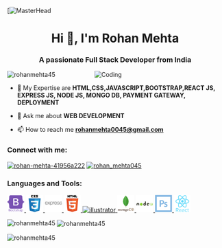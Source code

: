 [![MasterHead](https://www.arkasoftwares.com/blog/wp-content/uploads/2021/01/header_banner-2.jpg)
<h1 align="center">Hi 👋, I'm Rohan Mehta</h1>
<h3 align="center">A passionate Full Stack Developer from India</h3>
<img align="right" alt="Coding" width="300" src="https://cdn2.vectorstock.com/i/thumb-large/53/36/web-developer-avatar-vector-25535336.jpg">

<p align="left"> <img src="https://komarev.com/ghpvc/?username=rohanmehta45&label=Profile%20views&color=0e75b6&style=flat" alt="rohanmehta45" /> </p>

- 🌱 My Expertise are **HTML,CSS,JAVASCRIPT,BOOTSTRAP,REACT JS, EXPRESS JS, NODE JS, MONGO DB, PAYMENT GATEWAY, DEPLOYMENT**

- 💬 Ask me about **WEB DEVELOPMENT**

- 📫 How to reach me **rohanmehta0045@gmail.com**

<h3 align="left">Connect with me:</h3>
<p align="left">
<a href="https://www.linkedin.com/in/rohan-mehta-b924b924b/" target="blank"><img align="center" src="https://raw.githubusercontent.com/rahuldkjain/github-profile-readme-generator/master/src/images/icons/Social/linked-in-alt.svg" alt="rohan-mehta-41956a222" height="30" width="40" /></a>
<a href="https://instagram.com/rohan_mehta045" target="blank"><img align="center" src="https://raw.githubusercontent.com/rahuldkjain/github-profile-readme-generator/master/src/images/icons/Social/instagram.svg" alt="rohan_mehta045" height="30" width="40" /></a>
</p>

<h3 align="left">Languages and Tools:</h3>
<p align="left"> <a href="https://getbootstrap.com" target="_blank" rel="noreferrer"> <img src="https://raw.githubusercontent.com/devicons/devicon/master/icons/bootstrap/bootstrap-plain-wordmark.svg" alt="bootstrap" width="40" height="40"/> </a> <a href="https://www.w3schools.com/css/" target="_blank" rel="noreferrer"> <img src="https://raw.githubusercontent.com/devicons/devicon/master/icons/css3/css3-original-wordmark.svg" alt="css3" width="40" height="40"/> </a> <a href="https://expressjs.com" target="_blank" rel="noreferrer"> <img src="https://raw.githubusercontent.com/devicons/devicon/master/icons/express/express-original-wordmark.svg" alt="express" width="40" height="40"/> </a> <a href="https://www.w3.org/html/" target="_blank" rel="noreferrer"> <img src="https://raw.githubusercontent.com/devicons/devicon/master/icons/html5/html5-original-wordmark.svg" alt="html5" width="40" height="40"/> </a> <a href="https://www.adobe.com/in/products/illustrator.html" target="_blank" rel="noreferrer"> <img src="https://www.vectorlogo.zone/logos/adobe_illustrator/adobe_illustrator-icon.svg" alt="illustrator" width="40" height="40"/> </a> <a href="https://www.mongodb.com/" target="_blank" rel="noreferrer"> <img src="https://raw.githubusercontent.com/devicons/devicon/master/icons/mongodb/mongodb-original-wordmark.svg" alt="mongodb" width="40" height="40"/> </a> <a href="https://nodejs.org" target="_blank" rel="noreferrer"> <img src="https://raw.githubusercontent.com/devicons/devicon/master/icons/nodejs/nodejs-original-wordmark.svg" alt="nodejs" width="40" height="40"/> </a> <a href="https://www.photoshop.com/en" target="_blank" rel="noreferrer"> <img src="https://raw.githubusercontent.com/devicons/devicon/master/icons/photoshop/photoshop-line.svg" alt="photoshop" width="40" height="40"/> </a> <a href="https://reactjs.org/" target="_blank" rel="noreferrer"> <img src="https://raw.githubusercontent.com/devicons/devicon/master/icons/react/react-original-wordmark.svg" alt="react" width="40" height="40"/> </a> </p>

<p><img align="left" src="https://github-readme-stats.vercel.app/api/top-langs?username=rohanmehta45&show_icons=true&locale=en&layout=compact" alt="rohanmehta45" /></p>

<p>&nbsp;<img align="center" src="https://github-readme-stats.vercel.app/api?username=rohanmehta45&show_icons=true&locale=en" alt="rohanmehta45" /></p>

<p><img align="center" src="https://github-readme-streak-stats.herokuapp.com/?user=rohanmehta45&" alt="rohanmehta45" /></p>

